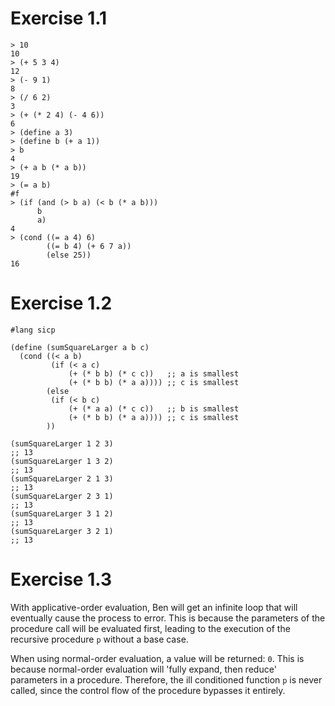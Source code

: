 # Exercise 1.1

<!-- ╭─ ~ ··················································· INT х │ 01:37:35 PM ─╮
╰─ mit-scheme                                                                ─╯
MIT/GNU Scheme running under GNU/Linux
Type `^C' (control-C) followed by `H' to obtain information about interrupts.

Copyright (C) 2019 Massachusetts Institute of Technology
This is free software; see the source for copying conditions. There is NO
warranty; not even for MERCHANTABILITY or FITNESS FOR A PARTICULAR PURPOSE.

Image saved on Thursday September 5, 2019 at 11:51:46 AM
  Release 10.1.10   || Microcode 15.3 || Runtime 15.7 || SF 4.41
  LIAR/x86-64 4.118

1 ]=> 10

;Value: 10

1 ]=> (+ 5 3 4)

;Value: 12

1 ]=> (- 9 1)

;Value: 8

1 ]=> (/ 6 2)

;Value: 3

1 ]=> (+ (* 2 4) (- 4 6))

;Value: 6

1 ]=> (define a 3)

;Value: a

1 ]=> (define b (+ a 1))

;Value: b

1 ]=> b

;Value: 4

1 ]=> (+ a b (* a b))             

;Value: 19

1 ]=> (= a b)

;Value: #f

1 ]=> (if (and (> b a) (< b (* a b)))
    	b
    	a)

;Value: 4

1 ]=> (cond ((= a 4) 6)
	    ((= b 4) (+ 6 7 a ))
	    (else 25))

;Value: 16
################################# -->
```
> 10
10
> (+ 5 3 4)
12
> (- 9 1)
8
> (/ 6 2)
3
> (+ (* 2 4) (- 4 6))
6
> (define a 3)
> (define b (+ a 1))
> b
4
> (+ a b (* a b))
19
> (= a b)
#f
> (if (and (> b a) (< b (* a b)))
      b
      a)
4
> (cond ((= a 4) 6)
        ((= b 4) (+ 6 7 a))
        (else 25))
16
```


# Exercise 1.2
```
#lang sicp

(define (sumSquareLarger a b c)
  (cond ((< a b)
         (if (< a c)
             (+ (* b b) (* c c))   ;; a is smallest
             (+ (* b b) (* a a)))) ;; c is smallest
        (else
         (if (< b c)
             (+ (* a a) (* c c))   ;; b is smallest
             (+ (* b b) (* a a)))) ;; c is smallest
        ))

(sumSquareLarger 1 2 3)
;; 13
(sumSquareLarger 1 3 2)
;; 13
(sumSquareLarger 2 1 3)
;; 13
(sumSquareLarger 2 3 1)
;; 13
(sumSquareLarger 3 1 2)
;; 13
(sumSquareLarger 3 2 1)
;; 13
```

# Exercise 1.3

With applicative-order evaluation, Ben will get an infinite loop that will eventually cause the process to error. This is because the parameters of the procedure call will be evaluated first, leading to the execution of the recursive procedure `p` without a base case. 

When using normal-order evaluation, a value will be returned: `0`. This is because normal-order evaluation will 'fully expand, then reduce' parameters in a procedure. Therefore, the ill conditioned function `p` is never called, since the control flow of the procedure bypasses it entirely.